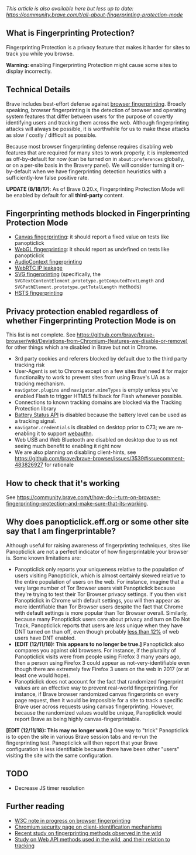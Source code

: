 *This article is also available here but less up to date: https://community.brave.com/t/all-about-fingerprinting-protection-mode*

## What is Fingerprinting Protection?

Fingerprinting Protection is a privacy feature that makes it harder for sites to track you while you browse.

**Warning:** enabling Fingerprinting Protection might cause some sites to display incorrectly.

## Technical Details

Brave includes best-effort defense against [browser fingerprinting](https://www.torproject.org/projects/torbrowser/design/#fingerprinting-linkability). Broadly speaking, browser fingerprinting is the detection of browser and operating system features that differ between users for the purpose of covertly identifying users and tracking them across the web. Although fingerprinting attacks will always be possible, it is worthwhile for us to make these attacks as slow / costly / difficult as possible.

Because most browser fingerprinting defense requires disabling web features that are required for many sites to work properly, it is implemented as off-by-default for now (can be turned on in `about:preferences` globally, or on a per-site basis in the Bravery panel). We will consider turning it on-by-default when we have fingerprinting detection heuristics with a sufficiently-low false positive rate.

**UPDATE (8/18/17)**: As of Brave 0.20.x, Fingerprinting Protection Mode will be enabled by default for all **third-party** content.

## Fingerprinting methods blocked in Fingerprinting Protection Mode

* [Canvas fingerprinting](https://www.browserleaks.com/canvas): it should report a fixed value on tests like panopticlick
* [WebGL fingerprinting](https://amiunique.org/faq): it should report as undefined on tests like panopticlick
* [AudioContext fingerprinting](https://audiofingerprint.openwpm.com/)
* [WebRTC IP leakage](https://github.com/brave/browser-laptop/issues/260)
* [SVG fingerprinting](https://github.com/brave/browser-laptop/issues/10288) (specifically, the `SVGTextContentElement.prototype.getComputedTextLength` and `SVGPathElement.prototype.getTotalLength` methods)
* [HSTS fingerprinting](https://github.com/brave/brave-browser/issues/3419)

## Privacy protection enabled regardless of whether Fingerprinting Protection Mode is on

This list is not complete. See https://github.com/brave/brave-browser/wiki/Deviations-from-Chromium-(features-we-disable-or-remove) for other things which are disabled in Brave but not in Chrome.

* 3rd party cookies and referers blocked by default due to the third party tracking risk
* User-Agent is set to Chrome except on a few sites that need it for major functionality to work to prevent sites from using Brave's UA as a tracking mechanism.
* `navigator.plugins` and `navigator.mimeTypes` is empty unless you've enabled Flash to trigger HTML5 fallback for Flash whenever possible.
* Connections to known tracking domains are blocked via the Tracking Protection library
* [Battery Status API](https://github.com/brave/browser-laptop/issues/1885) is disabled because the battery level can be used as a tracking signal.
* `navigator.credentials` is disabled on desktop prior to C73; we are re-enabling it to support [webauthn](https://hacks.mozilla.org/2018/01/using-hardware-token-based-2fa-with-the-webauthn-api/).
* Web USB and Web Bluetooth are disabled on desktop due to us not seeing much benefit to enabling it right now
* We are also planning on disabling client-hints, see https://github.com/brave/brave-browser/issues/3539#issuecomment-483826927 for rationale

## How to check that it's working

See https://community.brave.com/t/how-do-i-turn-on-browser-fingerprinting-protection-and-make-sure-that-its-working.

## Why does panopticlick.eff.org or some other site say that I am fingerprintable?

Although useful for raising awareness of fingerprinting techniques, sites like Panopticlick are not a perfect indicator of how fingerprintable your browser is. Some known limitations are:

* Panopticlick only reports your uniqueness relative to the population of users visiting Panopticlick, which is almost certainly skewed relative to the entire population of users on the web. For instance, imagine that a very large number of Tor Browser users visit Panopticlick because they're trying to test their Tor Browser privacy settings. If you then visit Panopticlick in Chrome with default settings, you will then appear as more identifiable than Tor Browser users despite the fact that Chrome with default settings is more popular than Tor Browser overall. Similarly, because many Panopticlick users care about privacy and turn on Do Not Track, Panopticlick reports that users are *less* unique when they have DNT turned on than off, even though probably [less than 12%](https://blog.mozilla.org/netpolicy/2013/05/03/mozillas-new-do-not-track-dashboard-firefox-users-continue-to-seek-out-and-enable-dnt/) of web users have DNT enabled.
* **[EDIT (12/11/18): This appears to no longer be true.]** Panopticlick also compares you against old browsers. For instance, if the plurality of Panopticlick visits were from people using Firefox 3 many years ago, then a person using Firefox 3 could appear as not-very-identifiable even though there are extremely few Firefox 3 users on the web in 2017 (or at least one would hope).
* Panopticlick does not account for the fact that randomized fingerprint values are an effective way to prevent real-world fingerprinting. For instance, if Brave browser randomized canvas fingerprints on every page request, then it would be impossible for a site to track a specific Brave user across requests using canvas fingerprinting. However, because the randomized values would be unique, Panopticlick would report Brave as being highly canvas-fingerprintable.

**[EDIT (12/11/18): This may no longer work.]** One way to "trick" Panopticlick is to open the site in various Brave session tabs and re-run the fingerprinting test. Panopticlick will then report that your Brave configuration is less identifiable because there have been other "users" visiting the site with the same configuration.

## TODO

* Decrease JS timer resolution

## Further reading
* [W3C note in progress on browser fingerprinting](https://w3c.github.io/fingerprinting-guidance/)
* [Chromium security page on client-identification mechanisms](https://sites.google.com/a/chromium.org/dev/Home/chromium-security/client-identification-mechanisms)
* [Recent study on fingerprinting methods observed in the wild](http://randomwalker.info/publications/OpenWPM_1_million_site_tracking_measurement.pdf)
* [Study on Web API methods used in the wild, and their relation to tracking](https://www.cs.uic.edu/%7Epsnyder/static/papers/Browser_Feature_Usage_on_the_Modern_Web.pdf)